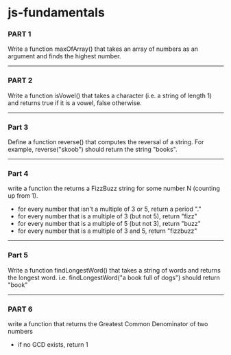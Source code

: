 # js-fundamentals

### PART 1
Write a function maxOfArray() that takes an array of numbers as an argument and finds the highest number.

----

### PART 2
Write a function isVowel() that takes a character (i.e. a string of length 1)
and returns true if it is a vowel, false otherwise.

----

### Part 3
Define a function reverse() that computes
the reversal of a string. For example,
reverse("skoob") should return the
string "books".

----

### Part 4
write a function the returns a FizzBuzz string for some number N (counting up from 1).
- for every number that isn't a multiple of 3 or 5, return a period "."
- for every number that is a multiple of 3 (but not 5), return "fizz"
- for every number that is a multiple of 5 (but not 3), return "buzz"
- for every number that is a multiple of 3 and 5, return "fizzbuzz"

----

### Part 5
Write a function findLongestWord() that takes a string of words and returns the longest word.
i.e. findLongestWord("a book full of dogs") should return "book"

----

### PART 6
write a function that returns the Greatest Common Denominator of two numbers
- if no GCD exists, return 1
